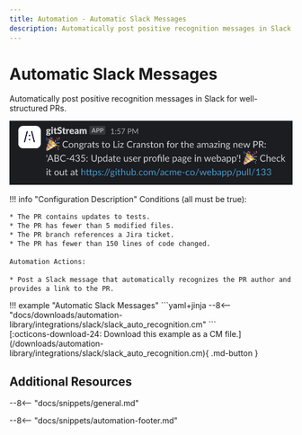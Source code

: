 ```yaml
---
title: Automation - Automatic Slack Messages
description: Automatically post positive recognition messages in Slack for well-structured PRs.
---
```

# Automatic Slack Messages

<!-- --8<-- [start:example]-->
Automatically post positive recognition messages in Slack for well-structured PRs.

![Automatic Slack Messages](/automations/integrations/slack/slack-auto-recognition/slack-auto-recognition.png)

!!! info "Configuration Description"
    Conditions (all must be true):

    * The PR contains updates to tests.
    * The PR has fewer than 5 modified files.
    * The PR branch references a Jira ticket.
    * The PR has fewer than 150 lines of code changed.

    Automation Actions:

    * Post a Slack message that automatically recognizes the PR author and provides a link to the PR.

<div class="automationExample" markdown="1">
!!! example "Automatic Slack Messages"
    ```yaml+jinja
    --8<-- "docs/downloads/automation-library/integrations/slack/slack_auto_recognition.cm"
    ```
    <div class="result" markdown>
      <span>
      [:octicons-download-24: Download this example as a CM file.](/downloads/automation-library/integrations/slack/slack_auto_recognition.cm){ .md-button }
      </span>
    </div>
</div>
<!-- --8<-- [end:example]-->

## Additional Resources

--8<-- "docs/snippets/general.md"

--8<-- "docs/snippets/automation-footer.md"